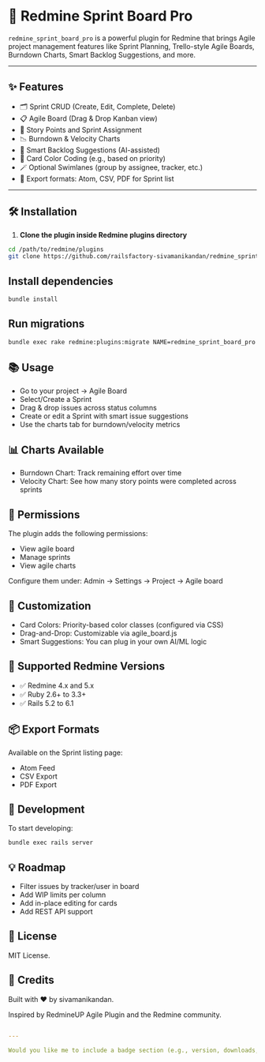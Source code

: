 # 🧩 Redmine Sprint Board Pro

`redmine_sprint_board_pro` is a powerful plugin for Redmine that brings Agile project management features like Sprint Planning, Trello-style Agile Boards, Burndown Charts, Smart Backlog Suggestions, and more.

---

## ✨ Features

- 🗂 Sprint CRUD (Create, Edit, Complete, Delete)
- 📋 Agile Board (Drag & Drop Kanban view)
- 🎯 Story Points and Sprint Assignment
- 📉 Burndown & Velocity Charts
- 🧠 Smart Backlog Suggestions (AI-assisted)
- 🎨 Card Color Coding (e.g., based on priority)
- 🪄 Optional Swimlanes (group by assignee, tracker, etc.)
- 🧾 Export formats: Atom, CSV, PDF for Sprint list

---

## 🛠 Installation

1. **Clone the plugin inside Redmine plugins directory**

```bash
cd /path/to/redmine/plugins
git clone https://github.com/railsfactory-sivamanikandan/redmine_sprint_board_pro.git
```

## Install dependencies

```bash
bundle install
```

## Run migrations

```bash
bundle exec rake redmine:plugins:migrate NAME=redmine_sprint_board_pro RAILS_ENV=production
```

## 📚 Usage
- Go to your project → Agile Board
- Select/Create a Sprint
- Drag & drop issues across status columns
- Create or edit a Sprint with smart issue suggestions
- Use the charts tab for burndown/velocity metrics

## 📊 Charts Available
- Burndown Chart: Track remaining effort over time
- Velocity Chart: See how many story points were completed across sprints

## 🔐 Permissions
The plugin adds the following permissions:

- View agile board
- Manage sprints
- View agile charts

Configure them under:
Admin → Settings → Project → Agile board

## 🎨 Customization

- Card Colors: Priority-based color classes (configured via CSS)
- Drag-and-Drop: Customizable via agile_board.js
- Smart Suggestions: You can plug in your own AI/ML logic

## 🔄 Supported Redmine Versions

- ✅ Redmine 4.x and 5.x
- ✅ Ruby 2.6+ to 3.3+
- ✅ Rails 5.2 to 6.1

## 📦 Export Formats
Available on the Sprint listing page:

- Atom Feed
- CSV Export
- PDF Export

## 🚧 Development
To start developing:

```bash
bundle exec rails server
```

## 💡 Roadmap

- Filter issues by tracker/user in board
- Add WIP limits per column
- Add in-place editing for cards
- Add REST API support

## 📄 License
MIT License.

## 🙌 Credits
Built with ❤️ by sivamanikandan.

Inspired by RedmineUP Agile Plugin and the Redmine community.

```yaml

---

Would you like me to include a badge section (e.g., version, downloads, build status), or generate a basic `gemspec` or plugin `.rb` stub too?
```